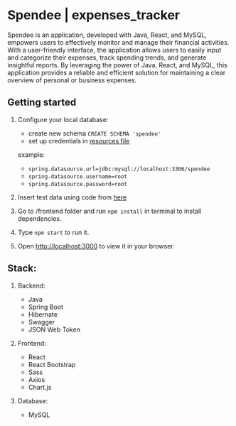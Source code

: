 # Spendee | expenses_tracker
Spendee is an application, developed with Java, React, and MySQL, empowers users to effectively monitor and manage their financial activities. With a user-friendly interface, the application allows users to easily input and categorize their expenses, track spending trends, and generate insightful reports. By leveraging the power of Java, React, and MySQL, this application provides a reliable and efficient solution for maintaining a clear overview of personal or business expenses.

## Getting started
1. Configure your local database:
   - create new schema `CREATE SCHEMA 'spendee'` 
   - set up credentials in [resources file](https://github.com/Kewinsky/expense-tracker/blob/main/backend/src/main/resources/application.properties)
   
   example:
   - `spring.datasource.url=jdbc:mysql://localhost:3306/spendee`
   - `spring.datasource.username=root`
   - `spring.datasource.password=root`
   
2. Insert test data using code from [here](https://github.com/Kewinsky/expense-tracker/blob/main/backend/src/main/java/com/expense_tracker/helpers/test_data.sql)

3. Go to /frontend folder and run `npm install` in terminal to install dependencies.
4. Type `npm start` to run it.
5. Open [http://localhost:3000](http://localhost:3000) to view it in your browser.

## Stack:
1. Backend: 
   - Java
   - Spring Boot
   - Hibernate
   - Swagger
   - JSON Web Token

2. Frontend:
   - React
   - React Bootstrap
   - Sass
   - Axios
   - Chart.js

3. Database:
   - MySQL

